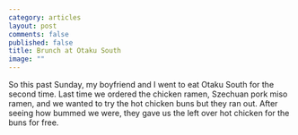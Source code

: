 ```yaml
---
category: articles
layout: post
comments: false
published: false
title: Brunch at Otaku South
image: ""
---
```


So this past Sunday, my boyfriend and I went to eat Otaku South for the second time. Last time we ordered the chicken ramen, Szechuan pork miso ramen, and we wanted to try the hot chicken buns but they ran out. After seeing how bummed we were, they gave us the left over hot chicken for the buns for free.